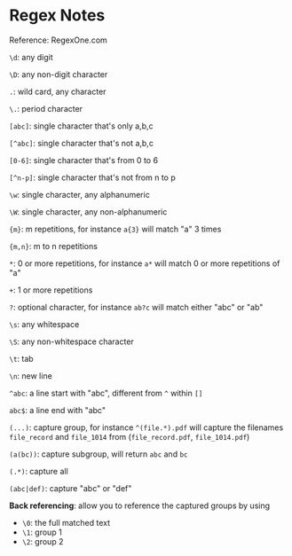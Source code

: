 # Regex Notes

Reference: RegexOne.com

`\d`: any digit

`\D`: any non-digit character

`.`: wild card, any character

`\.`: period character

`[abc]`: single character that's only a,b,c

`[^abc]`: single character that's not a,b,c

`[0-6]`: single character that's from 0 to 6

`[^n-p]`: single character that's not from n to p

`\w`: single character, any alphanumeric

`\W`: single character, any non-alphanumeric

`{m}`: m repetitions, for instance `a{3}` will match "a" 3 times

`{m,n}`: m to n repetitions

`*`: 0 or more repetitions, for instance `a*` will match 0 or more repetitions of "a"

`+`: 1 or more repetitions

`?`: optional character, for instance `ab?c` will match either "abc" or "ab"

`\s`: any whitespace

`\S`: any non-whitespace character

`\t`: tab

`\n`: new line

`^abc`: a line start with "abc", different from `^` within `[]`

`abc$`: a line end with "abc"

`(...)`: capture group, for instance `^(file.*).pdf` will capture the filenames `file_record` and `file_1014` from (`file_record.pdf`, `file_1014.pdf`)

`(a(bc))`: capture subgroup, will return `abc` and `bc`

`(.*)`: capture all

`(abc|def)`: capture "abc" or "def"

**Back referencing**: allow you to reference the captured groups by using

- `\0`: the full matched text
- `\1`: group 1
- `\2`: group 2